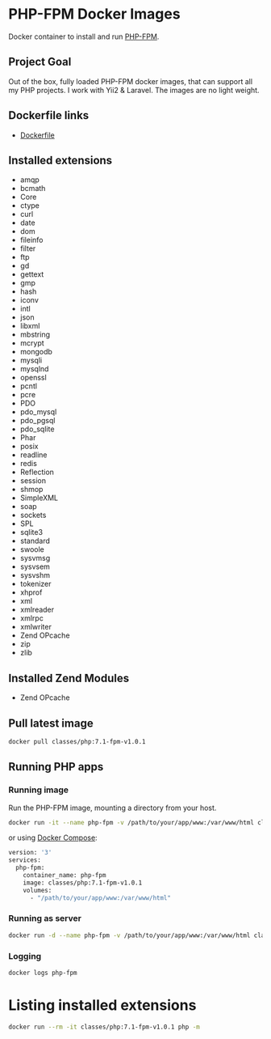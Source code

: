 # PHP-FPM Docker Images

Docker container to install and run [PHP-FPM](https://php-fpm.org/).

## Project Goal

Out of the box, fully loaded PHP-FPM docker images, that can support all my PHP projects. I work with Yii2 & Laravel.
The images are no light weight.

## Dockerfile links

-   [Dockerfile](https://github.com/docker-official/nginx-php-fpm/blob/main/Dockerfile/php-fpm/Dockerfile)

## Installed extensions

- amqp
- bcmath
- Core
- ctype
- curl
- date
- dom
- fileinfo
- filter
- ftp
- gd
- gettext
- gmp
- hash
- iconv
- intl
- json
- libxml
- mbstring
- mcrypt
- mongodb
- mysqli
- mysqlnd
- openssl
- pcntl
- pcre
- PDO
- pdo_mysql
- pdo_pgsql
- pdo_sqlite
- Phar
- posix
- readline
- redis
- Reflection
- session
- shmop
- SimpleXML
- soap
- sockets
- SPL
- sqlite3
- standard
- swoole
- sysvmsg
- sysvsem
- sysvshm
- tokenizer
- xhprof
- xml
- xmlreader
- xmlrpc
- xmlwriter
- Zend OPcache
- zip
- zlib

## Installed Zend Modules

-   Zend OPcache

## Pull latest image

```sh
docker pull classes/php:7.1-fpm-v1.0.1
```

## Running PHP apps

### Running image

Run the PHP-FPM image, mounting a directory from your host.

```sh
docker run -it --name php-fpm -v /path/to/your/app/www:/var/www/html classes/php:7.1-fpm-v1.0.1
```

or using [Docker Compose](https://docs.docker.com/compose/):

```sh
version: '3'
services:
  php-fpm:
    container_name: php-fpm
    image: classes/php:7.1-fpm-v1.0.1
    volumes:
      - "/path/to/your/app/www:/var/www/html"
```

### Running as server

```sh
docker run -d --name php-fpm -v /path/to/your/app/www:/var/www/html classes/php:7.1-fpm-v1.0.1
```

### Logging

```sh
docker logs php-fpm
```

# Listing installed extensions

```sh
docker run --rm -it classes/php:7.1-fpm-v1.0.1 php -m
```

